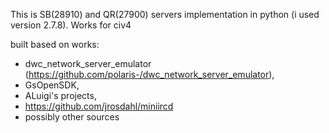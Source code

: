 This is SB(28910) and QR(27900) servers implementation in python (i used version 2.7.8). Works for civ4

built based on works:
- dwc_network_server_emulator (https://github.com/polaris-/dwc_network_server_emulator),
- GsOpenSDK,
- ALuigi's projects,
- https://github.com/jrosdahl/miniircd
- possibly other sources
